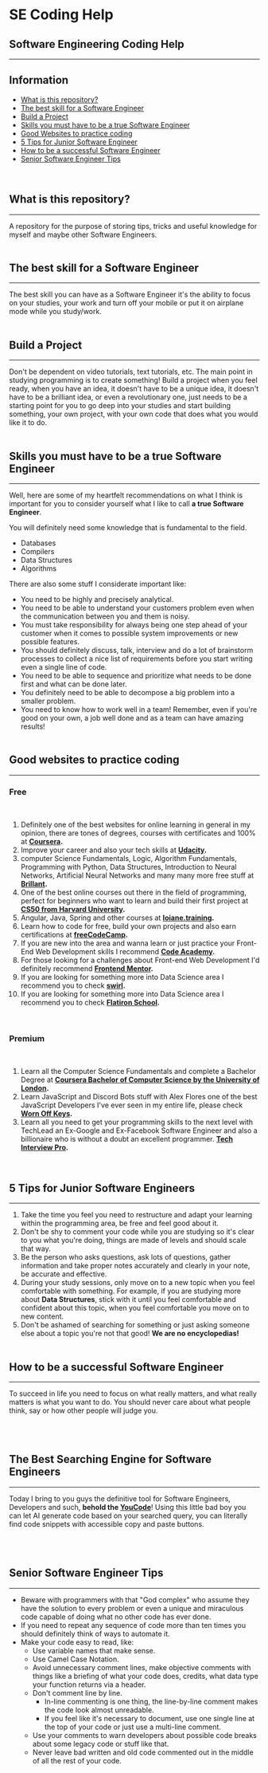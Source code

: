 
# SE Coding Help
## Software Engineering Coding Help
---------

Information
---------
  - [What is this repository?](#what-is-this-repository)
  - [The best skill for a Software Engineer](#the-best-skill-for-a-software-engineer)
  - [Build a Project](#build-a-project)
  - [Skills you must have to be a true Software Engineer](#skills-you-must-have-to-be-a-true-software-engineer)
  - [Good Websites to practice coding](#good-websites-to-practice-coding)
  - [5 Tips for Junior Software Engineer](#5-tips-for-junior-software-engineers)
  - [How to be a successful Software Engineer](#how-to-be-a-successful-software-engineer)
  - [Senior Software Engineer Tips](#senior-software-engineer-tips)
</br>

## What is this repository?
---------
A repository for the purpose of storing tips, tricks and useful knowledge for myself and maybe other Software Engineers.
</br></br>

## The best skill for a Software Engineer
---------
The best skill you can have as a Software Engineer it's the ability to focus on your studies, your work and turn off your mobile or put it on airplane mode while you study/work.
</br></br>

## Build a Project
---------
Don't be dependent on video tutorials, text tutorials, etc. The main point in studying programming is to create something! Build a project when you feel ready, when you have an idea, it doesn't have to be a unique idea, it doesn't have to be a brilliant idea, or even a revolutionary one, just needs to be a starting point for you to go deep into your studies and start building something, your own project, with your own code that does what you would like it to do.
</br></br>

## Skills you must have to be a true Software Engineer
---------
Well, here are some of my heartfelt recommendations on what I think is important for you to consider yourself what I like to call <strong>a true Software Engineer</strong>.

You will definitely need some knowledge that is fundamental to the field.

- Databases
- Compilers
- Data Structures
- Algorithms

There are also some stuff I considerate important like:

- You need to be highly and precisely analytical.
- You need to be able to understand your customers problem even when the communication between you and them is noisy.
- You must take responsibility for always being one step ahead of your customer when it comes to possible system improvements or new possible features.
- You should definitely discuss, talk, interview and do a lot of brainstorm processes to collect a nice list of requirements before you start writing even a single line of code.
- You need to be able to sequence and prioritize what needs to be done first and what can be done later.
- You definitely need to be able to decompose a big problem into a smaller problem.
- You need to know how to work well in a team! Remember, even if you're good on your own, a job well done and as a team can have amazing results!
</br></br>

## Good websites to practice coding
-----

### **Free**
<br>

1. Definitely one of the best websites for online learning in general in my opinion, there are tones of degrees, courses with certificates and 100% at <strong>[Coursera](https://coursera.org/ "Degrees, Certificates, & Free Online Courses").</strong>
2. Improve your career and also your tech skills at <strong>[Udacity](https://udacity.com/ "Learn the Latest Tech Skills; Advance Your Career").</strong>
3. computer Science Fundamentals, Logic, Algorithm Fundamentals, Programming with Python, Data Structures, Introduction to Neural Networks, Artificial Neural Networks and many many more free stuff at <strong>[Brillant](https://brilliant.org/ "Learn interactively").</strong>
4. One of the best online courses out there in the field of programming, perfect for beginners who want to learn and build their first project at <strong>[CS50 from Harvard University](https://cs50.harvard.edu/x/2022/ "Harvard University's introduction to the intellectual enterprises of computer science and the art of programming.").</strong>
5. Angular, Java, Spring and other courses at <strong>[loiane.training](https://loiane.training/ "Angular, Java, Spring and other courses").</strong>
6. Learn how to code for free, build your own projects and also earn certifications at <strong>[freeCodeCamp](https://freecodecamp.org/ "Front-end Development of high quality and totally free").</strong>
7. If you are new into the area and wanna learn or just practice your Front-End Web Development skills I recommend <strong>[Code Academy](https://codecademy.com/ "Learn to code for free").</strong>
8. For those looking for a challenges about Front-end Web Development I'd definitely recommend <strong>[Frontend Mentor](https://frontendmentor.io/challenges "Front-end coding challenges using a real-life workflow").</strong>
9. If you are looking for something more into Data Science area I recommend you to check <strong>[swirl](https://swirlstats.com/challenges "Learn R, in R.").</strong>
10. If you are looking for something more into Data Science area I recommend you to check <strong>[Flatiron School](https://flatironschool.com/ "Free online school for Mobile Developers").</strong>

<br>

### **Premium**
<br>

1. Learn all the Computer Science Fundamentals and complete a Bachelor Degree at <strong>[Coursera Bachelor of Computer Science by the University of London](https://coursera.org/degrees/bachelor-of-science-computer-science-london "Complete a Bachelor Degree by the University of London").</strong>
2. Learn JavaScript and Discord Bots stuff with Alex Flores one of the best JavaScript Developers I've ever seen in my entire life, please check <strong>[Worn Off Keys](https://courses.wornoffkeys.com/ "Worn off keys courses").</strong>
3. Learn all you need to get your programming skills to the next level with TechLead an Ex-Google and Ex-Facebook Software Engineer and also a billionaire who is without a doubt an excellent programmer. <strong>[Tech Interview Pro](https://www.techseries.dev/ "Learn the real secrets to passing the tech interview.").</strong>

</br>

## 5 Tips for Junior Software Engineers
-----

1. Take the time you feel you need to restructure and adapt your learning within the programming area, be free and feel good about it.
2. Don't be shy to comment your code while you are studying so it's clear to you what you're doing, things are made of levels and should scale that way.
3. Be the person who asks questions, ask lots of questions, gather information and take proper notes accurately and clearly in your note, be accurate and effective.
4. During your study sessions, only move on to a new topic when you feel comfortable with something. For example, if you are studying more about <strong>Data Structures</strong>, stick with it until you feel comfortable and confident about this topic, when you feel comfortable you move on to new content.
5. Don't be ashamed of searching for something or just asking someone else about a topic you're not that good! <strong>We are no encyclopedias!</strong>
<br><br>

## How to be a successful Software Engineer
-----

To succeed in life you need to focus on what really matters, and what really matters is what you want to do. You should never care about what people think, say or how other people will judge you.

<br><br>

## The Best Searching Engine for Software Engineers
-----

Today I bring to you guys the definitive tool for Software Engineers, Developers and such, <strong>behold the [YouCode](https://you.com/code "Best searching engine for Developers, Software Engineers and Data Scientists")</strong>! Using this little bad boy you can let AI generate code based on your searched query, you can literally find code snippets with accessible copy and paste buttons.

<br><br>

## Senior Software Engineer Tips
-----

- Beware with programmers with that "God complex" who assume they have the solution to every problem or even a unique and miraculous code capable of doing what no other code has ever done.
- If you need to repeat any sequence of code more than ten times you should definitely think of ways to automate it.
- Make your code easy to read, like:
  - Use variable names that make sense.
  - Use Camel Case Notation.
  - Avoid unnecessary comment lines, make objective comments with things like a briefing of what your code does, credits, what data type your function returns via a header.
  - Don't comment line by line.
    - In-line commenting is one thing, the line-by-line comment makes the code look almost unreadable.
    - If you feel like it's necessary to document, use one single line at the top of your code or just use a multi-line comment.
  - Use your comments to warn developers about possible code breaks about some legacy code or stuff like that.
  - Never leave bad written and old code commented out in the middle of all the rest of your code.

